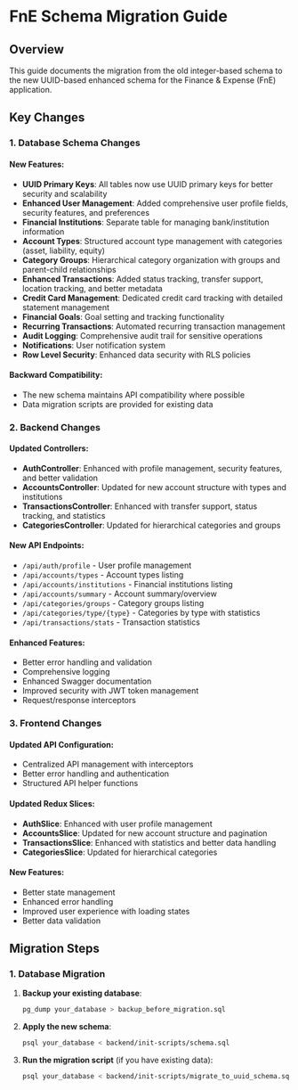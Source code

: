 # FnE Schema Migration Guide

## Overview
This guide documents the migration from the old integer-based schema to the new UUID-based enhanced schema for the Finance & Expense (FnE) application.

## Key Changes

### 1. Database Schema Changes

#### New Features:
- **UUID Primary Keys**: All tables now use UUID primary keys for better security and scalability
- **Enhanced User Management**: Added comprehensive user profile fields, security features, and preferences
- **Financial Institutions**: Separate table for managing bank/institution information
- **Account Types**: Structured account type management with categories (asset, liability, equity)
- **Category Groups**: Hierarchical category organization with groups and parent-child relationships
- **Enhanced Transactions**: Added status tracking, transfer support, location tracking, and better metadata
- **Credit Card Management**: Dedicated credit card tracking with detailed statement management
- **Financial Goals**: Goal setting and tracking functionality
- **Recurring Transactions**: Automated recurring transaction management
- **Audit Logging**: Comprehensive audit trail for sensitive operations
- **Notifications**: User notification system
- **Row Level Security**: Enhanced data security with RLS policies

#### Backward Compatibility:
- The new schema maintains API compatibility where possible
- Data migration scripts are provided for existing data

### 2. Backend Changes

#### Updated Controllers:
- **AuthController**: Enhanced with profile management, security features, and better validation
- **AccountsController**: Updated for new account structure with types and institutions
- **TransactionsController**: Enhanced with transfer support, status tracking, and statistics
- **CategoriesController**: Updated for hierarchical categories and groups

#### New API Endpoints:
- `/api/auth/profile` - User profile management
- `/api/accounts/types` - Account types listing
- `/api/accounts/institutions` - Financial institutions listing
- `/api/accounts/summary` - Account summary/overview
- `/api/categories/groups` - Category groups listing
- `/api/categories/type/{type}` - Categories by type with statistics
- `/api/transactions/stats` - Transaction statistics

#### Enhanced Features:
- Better error handling and validation
- Comprehensive logging
- Enhanced Swagger documentation
- Improved security with JWT token management
- Request/response interceptors

### 3. Frontend Changes

#### Updated API Configuration:
- Centralized API management with interceptors
- Better error handling and authentication
- Structured API helper functions

#### Updated Redux Slices:
- **AuthSlice**: Enhanced with user profile management
- **AccountsSlice**: Updated for new account structure and pagination
- **TransactionsSlice**: Enhanced with statistics and better data handling
- **CategoriesSlice**: Updated for hierarchical categories

#### New Features:
- Better state management
- Enhanced error handling
- Improved user experience with loading states
- Better data validation

## Migration Steps

### 1. Database Migration

1. **Backup your existing database**:
   ```bash
   pg_dump your_database > backup_before_migration.sql
   ```

2. **Apply the new schema**:
   ```bash
   psql your_database < backend/init-scripts/schema.sql
   ```

3. **Run the migration script** (if you have existing data):
   ```bash
   psql your_database < backend/init-scripts/migrate_to_uuid_schema.sql
   ```